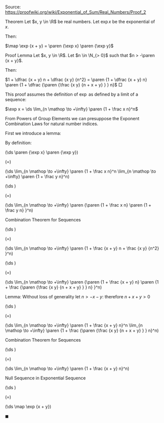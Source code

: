 # 

Source: https://proofwiki.org/wiki/Exponential_of_Sum/Real_Numbers/Proof_2

Theorem
Let $x, y \in \R$ be real numbers.
Let $\exp x$ be the exponential of $x$.

Then:

$\map \exp {x + y} = \paren {\exp x} \paren {\exp y}$


Proof
Lemma
Let $x, y \in \R$.
Let $n \in \N_{> 0}$ such that $n > -\paren {x + y}$.

Then:

$1 + \dfrac {x + y} n + \dfrac {x y} {n^2} = \paren {1 + \dfrac {x + y} n} \paren {1 + \dfrac {\paren {\frac {x y} {n + x + y} } } n}$
$\Box$

This proof assumes the definition of $\exp$ as defined by a limit of a sequence:

$\exp x = \ds \lim_{n \mathop \to +\infty} \paren {1 + \frac x n}^n$

From Powers of Group Elements we can presuppose the Exponent Combination Laws for natural number indices.

First we introduce a lemma:

By definition:














\(\ds \paren {\exp x} \paren {\exp y}\)

\(=\)







\(\ds \lim_{n \mathop \to +\infty} \paren {1 + \frac x n}^n \lim_{n \mathop \to +\infty} \paren {1 + \frac y n}^n\)




















\(\ds \)

\(=\)







\(\ds \lim_{n \mathop \to +\infty} \paren {\paren {1 + \frac x n} \paren {1 + \frac y n} }^n\)





Combination Theorem for Sequences














\(\ds \)

\(=\)







\(\ds \lim_{n \mathop \to +\infty} \paren {1 + \frac {x + y} n + \frac {x y} {n^2} }^n\)




















\(\ds \)

\(=\)







\(\ds \lim_{n \mathop \to +\infty} \paren {\paren {1 + \frac {x + y} n} \paren {1 + \frac {\paren {\frac {x y} {n + x + y} } } n} }^n\)





Lemma: Without loss of generality let $n > - x - y$: therefore $n + x + y > 0$














\(\ds \)

\(=\)







\(\ds \lim_{n \mathop \to +\infty} \paren {1 + \frac {x + y} n}^n \lim_{n \mathop \to +\infty} \paren {1 + \frac {\paren {\frac {x y} {n + x + y} } } n}^n\)





Combination Theorem for Sequences














\(\ds \)

\(=\)







\(\ds \lim_{n \mathop \to +\infty} \paren {1 + \frac {x + y} n}^n\)





Null Sequence in Exponential Sequence














\(\ds \)

\(=\)







\(\ds \map \exp {x + y}\)









$\blacksquare$






